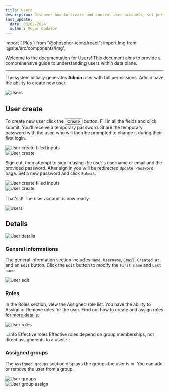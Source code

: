 ```yaml
---
title: Users
description: Discover how to create and control user accounts, set permissions, and join a group.
last_update:
  date: 03/02/2024
  author: Vugar Dadalov
---
```


import { Plus } from "@phosphor-icons/react";
import Img from '@site/src/components/Img';

Welcome to the documentation for Users! This document aims to provide a comprehensive guide to understanding users within data plane.

---

The system initially generates **Admin** user with full permissions. Admin have the ability to create new user.

<Img src="/img/user-guide/users/users.png" alt="Users" />

## User create

To create new user click the <button className="button button--primary button-iom"><Plus size={16}/>Create</button> button. Fill in all the fields and click submit. You'll receive a temporary password. Share the temporary password with the user, who will then be prompted to change it during their first login.

<div className="row">
  <div className="col col--6">
    <Img src="/img/user-guide/users/user-create-fill-inputs.png" alt="User create filled inputs" maxWidth="600px"/>
  </div>
  <div className="col col--6">
    <Img src="/img/user-guide/users/user-created.png" alt="User create" maxWidth="600px"/>
  </div>
</div>

Sign out, then attempt to sign in using the user's username or email and the provided password.
After sign in you will be redirected `Update Password` page. Set a new password and click `Submit`.

<div className="row">
  <div className="col col--6">
    <Img src="/img/user-guide/users/signin.png" alt="User create filled inputs" maxWidth="600px"/>
  </div>
  <div className="col col--6">
    <Img src="/img/user-guide/users/update-password.png" alt="User create" maxWidth="600px"/>
  </div>
</div>

That's it! The user account is now ready.

<Img src="/img/user-guide/users/users2.png" alt="Users" />

## Details

<Img src="/img/user-guide/users/user-details.png" alt="User details" />

### General informations

The general information section includes `Name`, `Username`, `Email`, `Created at` and an `Edit` button.
Click the `Edit` button to modify the `First name` and `Last name`.

<Img src="/img/user-guide/users/user-edit.png" alt="User edit" maxWidth="400px"/>

### Roles

In the Roles section, view the Assigned role list. You have the ability to Assign or Remove roles for the user.
Find out how to create and assign roles for [more details.](/user-guide/roles#role-create)

<Img src="/img/user-guide/users/user-roles.png" alt="User roles" />

:::info Effective roles
Effective roles depend on group memberships, not direct assignments to a user.
:::

### Assigned groups

The `Assigned groups` section displays the groups the user is in. You can add or remove the user from a group.

<div className="row">
  <div className="col col--6">
    <Img src="/img/user-guide/users/user-groups.png" alt="User groups" maxWidth="600px"/>
  </div>
  <div className="col col--6">
    <Img src="/img/user-guide/users/user-group-assign.png" alt="User group assign" maxWidth="600px"/>
  </div>
</div>
